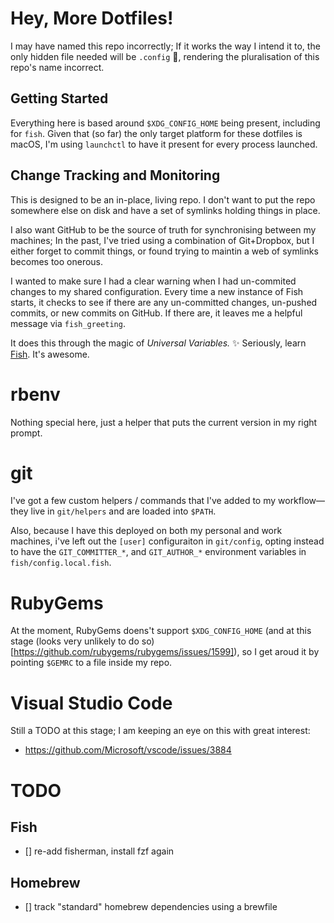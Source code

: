 # Hey, More Dotfiles!

I may have named this repo incorrectly; If it works the way I intend it to, the only hidden file needed will be `.config` :tada:, rendering the pluralisation of this repo's name incorrect.

## Getting Started

Everything here is based around `$XDG_CONFIG_HOME` being present, including for `fish`. Given that (so far) the only target platform for these dotfiles is macOS, I'm using `launchctl` to have it present for every process launched.

## Change Tracking and Monitoring

This is designed to be an in-place, living repo. I don't want to put the repo somewhere else on disk and have a set of symlinks holding things in place.

I also want GitHub to be the source of truth for synchronising between my machines; In the past, I've tried using a combination of Git+Dropbox, but I either forget to commit things, or found trying to maintin a web of symlinks becomes too onerous.

I wanted to make sure I had a clear warning when I had un-commited changes to my shared configuration. Every time a new instance of Fish starts, it checks to see if there are any un-committed changes, un-pushed commits, or new commits on GitHub. If there are, it leaves me a helpful message via `fish_greeting`.

It does this through the magic of _Universal Variables._ :sparkles: Seriously, learn [Fish](https://fishshell.com/). It's awesome.

# rbenv

Nothing special here, just a helper that puts the current version in my right prompt.

# git

I've got a few custom helpers / commands that I've added to my workflow—they live in `git/helpers` and are loaded into `$PATH`.

Also, because I have this deployed on both my personal and work machines, i've left out the `[user]` configuraiton in `git/config`, opting instead to have the `GIT_COMMITTER_*`, and `GIT_AUTHOR_*` environment variables in `fish/config.local.fish`.

# RubyGems

At the moment, RubyGems doens't support `$XDG_CONFIG_HOME` (and at this stage (looks very unlikely to do so)[https://github.com/rubygems/rubygems/issues/1599]), so I get aroud it by pointing `$GEMRC` to a file inside my repo.

# Visual Studio Code

Still a TODO at this stage; I am keeping an eye on this with great interest:

- https://github.com/Microsoft/vscode/issues/3884

# TODO

## Fish

- [] re-add fisherman, install fzf again

## Homebrew

- [] track "standard" homebrew dependencies using a brewfile
